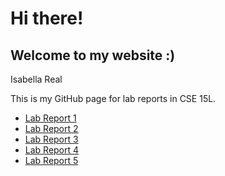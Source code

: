 # Hi there!
## Welcome to my website :)
Isabella Real

This is my GitHub page for lab reports in CSE 15L.

- [Lab Report 1](lab-report-1/lab-report-1-week-2.md)
- [Lab Report 2](lab-report-2/lab-report-2-week-4.md)
- [Lab Report 3](lab-report-3/lab-report-3-week-6.md)
- [Lab Report 4](lab-report-4/lab-report-4-week-8.md)
- [Lab Report 5](lab-report-5/lab-report-5-week-10.md)
